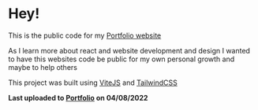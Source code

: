# Hey!
This is the public code for my [Portfolio website](https://portfolio.petstergaming.com)

As I learn more about react and website development and design I wanted to have this websites code be public for my own personal growth and maybe to help others

This project was built using [ViteJS](https://vitejs.dev/) and [TailwindCSS](https://tailwindcss.com/)

__Last uploaded to [Portfolio](https://portfolio.petstergaming.com) on 04/08/2022__